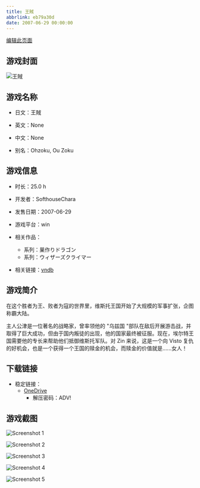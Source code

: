 ```yaml
---
title: 王賊
abbrlink: eb79a30d
date: 2007-06-29 00:00:00
---
```

[编辑此页面](https://github.com/ACG-3/ADV3-source/blob/main/source/_posts/games/%E7%8E%8B%E8%B3%8A.md)

## 游戏封面

![王賊](https://pan.timero.xyz/onedrive/img_lib_001/%E7%8E%8B%E8%B3%8A_cover.avif)


## 游戏名称

- 日文：王賊
- 英文：None
- 中文：None

- 别名：Ohzoku, Ou Zoku


## 游戏信息

- 时长：25.0 h
- 开发者：SofthouseChara
- 发售日期：2007-06-29
- 游戏平台：win
- 相关作品：
   - 系列：巣作りドラゴン
   - 系列：ウィザーズクライマー

- 相关链接：[vndb](https://vndb.org/v450)


## 游戏简介

在这个胜者为王、败者为寇的世界里，维斯托王国开始了大规模的军事扩张，企图称霸大陆。

主人公津是一位著名的战略家，曾率领他的 "乌兹国 "部队在敌后开展游击战，并取得了巨大成功，但由于国内叛徒的出现，他的国家最终被征服。现在，埃尔特王国需要他的专长来帮助他们抵御维斯托军队。对 Zin 来说，这是一个向 Visto 复仇的好机会，也是一个获得一个王国的赎金的机会，而赎金的价值就是......女人！




## 下载链接

- 稳定链接：
    - [OneDrive](https://pan.timero.xyz/onedrive/adv_lib_001/%E7%8E%8B%E8%B3%8A)
        - 解压密码：ADV!



## 游戏截图


![Screenshot 1](https://pan.timero.xyz/onedrive/img_lib_001/%E7%8E%8B%E8%B3%8A_Screenshot_1.avif)

![Screenshot 2](https://pan.timero.xyz/onedrive/img_lib_001/%E7%8E%8B%E8%B3%8A_Screenshot_2.avif)

![Screenshot 3](https://pan.timero.xyz/onedrive/img_lib_001/%E7%8E%8B%E8%B3%8A_Screenshot_3.avif)

![Screenshot 4](https://pan.timero.xyz/onedrive/img_lib_001/%E7%8E%8B%E8%B3%8A_Screenshot_4.avif)

![Screenshot 5](https://pan.timero.xyz/onedrive/img_lib_001/%E7%8E%8B%E8%B3%8A_Screenshot_5.avif)

